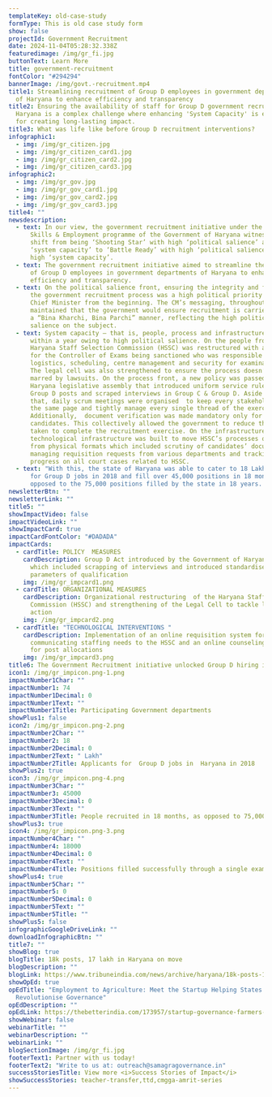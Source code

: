 ```yaml
---
templateKey: old-case-study
formType: This is old case study form
show: false
projectId: Government Recruitment
date: 2024-11-04T05:28:32.338Z
featuredimage: /img/gr_fi.jpg
buttonText: Learn More
title: government-recruitment
fontColor: "#294294"
bannerImage: /img/govt.-recruitment.mp4
title1: Streamlining recruitment of Group D employees in government departments
  of Haryana to enhance efficiency and transparency
title2: Ensuring the availability of staff for Group D government recruitment in
  Haryana is a complex challenge where enhancing 'System Capacity' is essential
  for creating long-lasting impact.
title3: What was life like before Group D recruitment interventions?
infographic1:
  - img: /img/gr_citizen.jpg
  - img: /img/gr_citizen_card1.jpg
  - img: /img/gr_citizen_card2.jpg
  - img: /img/gr_citizen_card3.jpg
infographic2:
  - img: /img/gr_gov.jpg
  - img: /img/gr_gov_card1.jpg
  - img: /img/gr_gov_card2.jpg
  - img: /img/gr_gov_card3.jpg
title4: ""
newsdescription:
  - text: In our view, the government recruitment initiative under the Saksham
      Skills & Employment programme of the Government of Haryana witnessed a
      shift from being ‘Shooting Star’ with high ‘political salience’ and low
      ‘system capacity’ to ‘Battle Ready’ with high ‘political salience’ and
      high ‘system capacity’.
  - text: The government recruitment initiative aimed to streamline the recruitment
      of Group D employees in government departments of Haryana to enhance
      efficiency and transparency.
  - text: On the political salience front, ensuring the integrity and fairness of
      the government recruitment process was a high political priority for the
      Chief Minister from the beginning. The CM’s messaging, throughout,
      maintained that the government would ensure recruitment is carried out in
      a “Bina Kharchi, Bina Parchi” manner, reflecting the high political
      salience on the subject.
  - text: System capacity – that is, people, process and infrastructure– was built
      within a year owing to high political salience. On the people front, the
      Haryana Staff Selection Commission (HSSC) was restructured with a new post
      for the Controller of Exams being sanctioned who was responsible for
      logistics, scheduling, centre management and security for examinations.
      The legal cell was also strengthened to ensure the process doesn’t get
      marred by lawsuits. On the process front, a new policy was passed in the
      Haryana legislative assembly that introduced uniform service rules for all
      Group D posts and scraped interviews in Group C & Group D. Aside from
      that, daily scrum meetings were organised  to keep every stakeholder on
      the same page and tightly manage every single thread of the exercise.
      Additionally,  document verification was made mandatory only for selected
      candidates. This collectively allowed the government to reduce the time
      taken to complete the recruitment exercise. On the infrastructure front,
      technological infrastructure was built to move HSSC’s processes online
      from physical formats which included scrutiny of candidates’ documents,
      managing requisition requests from various departments and tracking
      progress on all court cases related to HSSC.
  - text: "With this, the state of Haryana was able to cater to 18 Lakh applicants
      for Group D jobs in 2018 and fill over 45,000 positions in 18 months, as
      opposed to the 75,000 positions filled by the state in 18 years. "
newsletterBtn: ""
newsletterLink: ""
title5: ""
showImpactVideo: false
impactVideoLink: ""
showImpactCard: true
impactCardFontColor: "#DADADA"
impactCards:
  - cardTitle: POLICY  MEASURES
    cardDescription: Group D Act introduced by the Government of Haryana, in 2018,
      which included scrapping of interviews and introduced standardised
      parameters of qualification
    img: /img/gr_impcard1.png
  - cardTitle: ORGANIZATIONAL MEASURES
    cardDescription: Organizational restructuring  of the Haryana Staff  Selection
      Commission (HSSC) and strengthening of the Legal Cell to tackle litigative
      action
    img: /img/gr_impcard2.png
  - cardTitle: "TECHNOLOGICAL INTERVENTIONS "
    cardDescription: Implementation of an online requisition system for
      communicating staffing needs to the HSSC and an online counseling process
      for post allocations
    img: /img/gr_impcard3.png
title6: The Government Recruitment initiative unlocked Group D hiring in Haryana
icon1: /img/gr_impicon.png-1.png
impactNumber1Char: ""
impactNumber1: 74
impactNumber1Decimal: 0
impactNumber1Text: ""
impactNumber1Title: Participating Government departments
showPlus1: false
icon2: /img/gr_impicon.png-2.png
impactNumber2Char: ""
impactNumber2: 18
impactNumber2Decimal: 0
impactNumber2Text: " Lakh"
impactNumber2Title: Applicants for  Group D jobs in  Haryana in 2018
showPlus2: true
icon3: /img/gr_impicon.png-4.png
impactNumber3Char: ""
impactNumber3: 45000
impactNumber3Decimal: 0
impactNumber3Text: ""
impactNumber3Title: People recruited in 18 months, as opposed to 75,000 in 18 years
showPlus3: true
icon4: /img/gr_impicon.png-3.png
impactNumber4Char: ""
impactNumber4: 18000
impactNumber4Decimal: 0
impactNumber4Text: ""
impactNumber4Title: Positions filled successfully through a single exam
showPlus4: true
impactNumber5Char: ""
impactNumber5: 0
impactNumber5Decimal: 0
impactNumber5Text: ""
impactNumber5Title: ""
showPlus5: false
infographicGoogleDriveLink: ""
downloadInfographicBtn: ""
title7: ""
showBlog: true
blogTitle: 18k posts, 17 lakh in Haryana on move
blogDescription: ""
blogLink: https://www.tribuneindia.com/news/archive/haryana/18k-posts-17-lakh-in-haryana-on-move-681356/
showOpEd: true
opEdTitle: "Employment to Agriculture: Meet the Startup Helping States
  Revolutionise Governance"
opEdDescription: ""
opEdLink: https://thebetterindia.com/173957/startup-governance-farmers-job-haryana-odisha/
showWebinar: false
webinarTitle: ""
webinarDescription: ""
webinarLink: ""
blogSectionImage: /img/gr_fi.jpg
footerText1: Partner with us today!
footerText2: "Write to us at: outreach@samagragovernance.in"
successStoriesTitle: View more <i>Success Stories of Impact</i>
showSuccessStories: teacher-transfer,ttd,cmgga-amrit-series
---
```

